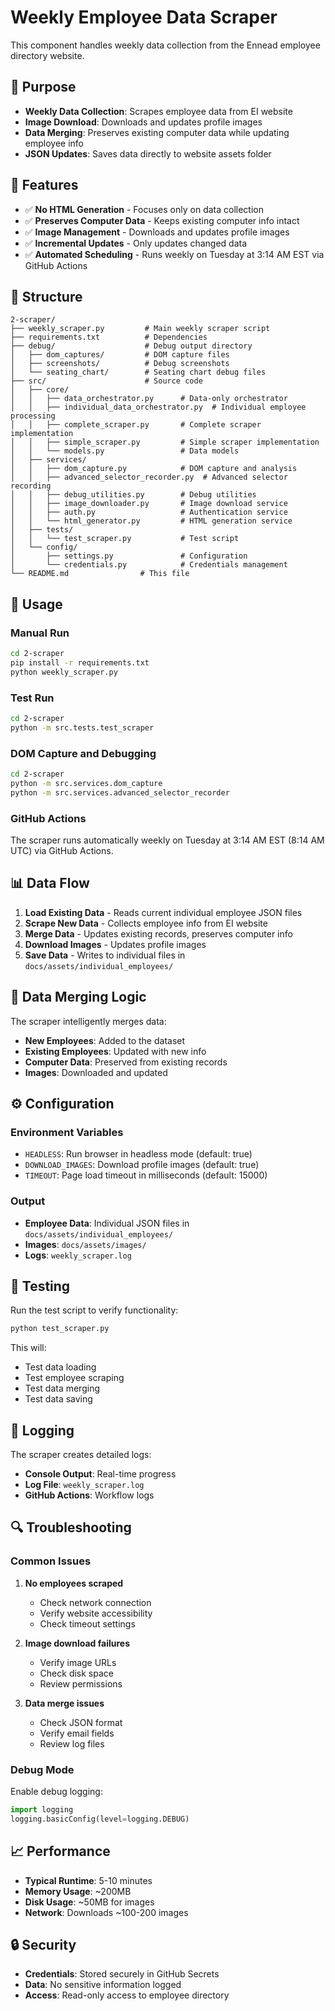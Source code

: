 # Weekly Employee Data Scraper

This component handles weekly data collection from the Ennead employee directory website.

## 🎯 Purpose

- **Weekly Data Collection**: Scrapes employee data from EI website
- **Image Download**: Downloads and updates profile images
- **Data Merging**: Preserves existing computer data while updating employee info
- **JSON Updates**: Saves data directly to website assets folder

## 🚀 Features

- ✅ **No HTML Generation** - Focuses only on data collection
- ✅ **Preserves Computer Data** - Keeps existing computer info intact
- ✅ **Image Management** - Downloads and updates profile images
- ✅ **Incremental Updates** - Only updates changed data
- ✅ **Automated Scheduling** - Runs weekly on Tuesday at 3:14 AM EST via GitHub Actions

## 📁 Structure

```
2-scraper/
├── weekly_scraper.py         # Main weekly scraper script
├── requirements.txt          # Dependencies
├── debug/                    # Debug output directory
│   ├── dom_captures/         # DOM capture files
│   ├── screenshots/          # Debug screenshots
│   └── seating_chart/        # Seating chart debug files
├── src/                      # Source code
│   ├── core/
│   │   ├── data_orchestrator.py      # Data-only orchestrator
│   │   ├── individual_data_orchestrator.py  # Individual employee processing
│   │   ├── complete_scraper.py       # Complete scraper implementation
│   │   ├── simple_scraper.py         # Simple scraper implementation
│   │   └── models.py                 # Data models
│   ├── services/
│   │   ├── dom_capture.py            # DOM capture and analysis
│   │   ├── advanced_selector_recorder.py  # Advanced selector recording
│   │   ├── debug_utilities.py        # Debug utilities
│   │   ├── image_downloader.py       # Image download service
│   │   ├── auth.py                   # Authentication service
│   │   └── html_generator.py         # HTML generation service
│   ├── tests/
│   │   └── test_scraper.py           # Test script
│   └── config/
│       ├── settings.py               # Configuration
│       └── credentials.py            # Credentials management
└── README.md                # This file
```

## 🔧 Usage

### Manual Run
```bash
cd 2-scraper
pip install -r requirements.txt
python weekly_scraper.py
```

### Test Run
```bash
cd 2-scraper
python -m src.tests.test_scraper
```

### DOM Capture and Debugging
```bash
cd 2-scraper
python -m src.services.dom_capture
python -m src.services.advanced_selector_recorder
```

### GitHub Actions
The scraper runs automatically weekly on Tuesday at 3:14 AM EST (8:14 AM UTC) via GitHub Actions.

## 📊 Data Flow

1. **Load Existing Data** - Reads current individual employee JSON files
2. **Scrape New Data** - Collects employee info from EI website
3. **Merge Data** - Updates existing records, preserves computer info
4. **Download Images** - Updates profile images
5. **Save Data** - Writes to individual files in `docs/assets/individual_employees/`

## 🔄 Data Merging Logic

The scraper intelligently merges data:

- **New Employees**: Added to the dataset
- **Existing Employees**: Updated with new info
- **Computer Data**: Preserved from existing records
- **Images**: Downloaded and updated

## ⚙️ Configuration

### Environment Variables
- `HEADLESS`: Run browser in headless mode (default: true)
- `DOWNLOAD_IMAGES`: Download profile images (default: true)
- `TIMEOUT`: Page load timeout in milliseconds (default: 15000)

### Output
- **Employee Data**: Individual JSON files in `docs/assets/individual_employees/`
- **Images**: `docs/assets/images/`
- **Logs**: `weekly_scraper.log`

## 🧪 Testing

Run the test script to verify functionality:

```bash
python test_scraper.py
```

This will:
- Test data loading
- Test employee scraping
- Test data merging
- Test data saving

## 📝 Logging

The scraper creates detailed logs:
- **Console Output**: Real-time progress
- **Log File**: `weekly_scraper.log`
- **GitHub Actions**: Workflow logs

## 🔍 Troubleshooting

### Common Issues

1. **No employees scraped**
   - Check network connection
   - Verify website accessibility
   - Check timeout settings

2. **Image download failures**
   - Verify image URLs
   - Check disk space
   - Review permissions

3. **Data merge issues**
   - Check JSON format
   - Verify email fields
   - Review log files

### Debug Mode

Enable debug logging:
```python
import logging
logging.basicConfig(level=logging.DEBUG)
```

## 📈 Performance

- **Typical Runtime**: 5-10 minutes
- **Memory Usage**: ~200MB
- **Disk Usage**: ~50MB for images
- **Network**: Downloads ~100-200 images

## 🔒 Security

- **Credentials**: Stored securely in GitHub Secrets
- **Data**: No sensitive information logged
- **Access**: Read-only access to employee directory
